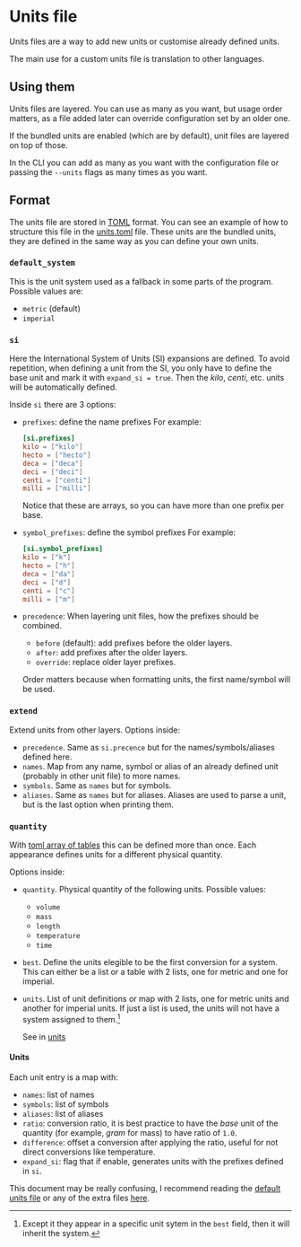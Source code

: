# Units file
Units files are a way to add new units or customise already defined units.

The main use for a custom units file is translation to other languages.

## Using them
Units files are layered. You can use as many as you want, but usage order
matters, as a file added later can override configuration set by an older one.

If the bundled units are enabled (which are by default), unit files are layered
on top of those.

In the CLI you can add as many as you want with the configuration file or
passing the `--units` flags as many times as you want.

## Format
The units file are stored in [TOML](https://toml.io) format. You can see an
example of how to structure this file in the
[units.toml](../cooklang/units.toml) file. These units are the bundled units,
they are defined in the same way as you can define your own units.

### `default_system`
This is the unit system used as a fallback in some parts of the program.
Possible values are:
- `metric` (default)
- `imperial`

### `si`
Here the International System of Units (SI) expansions are defined. To avoid
repetition, when defining a unit from the SI, you only have to define the base
unit and mark it with `expand_si = true`. Then the *kilo*, *centi*, etc. units
will be automatically defined.

Inside `si` there are 3 options:
- `prefixes`: define the name prefixes For example:
    ```toml
    [si.prefixes]
    kilo = ["kilo"]
    hecto = ["hecto"]
    deca = ["deca"]
    deci = ["deci"]
    centi = ["centi"]
    milli = ["milli"]
    ```
    Notice that these are arrays, so you can have more than one prefix per base.

- `symbol_prefixes`: define the symbol prefixes For example:
    ```toml
    [si.symbol_prefixes]
    kilo = ["k"]
    hecto = ["h"]
    deca = ["da"]
    deci = ["d"]
    centi = ["c"]
    milli = ["m"]
    ```
- `precedence`: When layering unit files, how the prefixes should be combined.
    - `before` (default): add prefixes before the older layers.
    - `after`: add prefixes after the older layers.
    - `override`: replace older layer prefixes.

    Order matters because when formatting units, the first name/symbol will be
    used.

### `extend`
Extend units from other layers. Options inside:
- `precedence`. Same as `si.precence` but for the names/symbols/aliases defined
here.
- `names`. Map from any name, symbol or alias of an already defined unit
  (probably in other unit file) to more names.
- `symbols`. Same as `names` but for symbols.
- `aliases`. Same as `names` but for aliases. Aliases are used to parse a unit,
  but is the last option when printing them.

### `quantity`
With [toml array of tables](https://toml.io/en/v1.0.0#array-of-tables) this can
be defined more than once. Each appearance defines units for a different
physical quantity.

Options inside:
- `quantity`. Physical quantity of the following units. Possible values:
    - `volume`
    - `mass`
    - `length`
    - `temperature`
    - `time`
- `best`. Define the units elegible to be the first conversion for a system.
    This can either be a list or a table with 2 lists, one for metric and one
    for imperial.
- `units`. List of unit definitions or map with 2 lists, one for metric units
    and another for imperial units. If just a list is used, the units will not
    have a system assigned to them.[^1]

    See in [units](####`units`)

[^1]: Except it they appear in a specific unit sytem in the `best` field, then
    it will inherit the system.

#### Units
Each unit entry is a map with:
- `names`: list of names
- `symbols`: list of symbols
- `aliases`: list of aliases
- `ratio`: conversion ratio, it is best practice to have the *base* unit of the
quantity (for example, *gram* for mass) to have ratio of `1.0`.
- `difference`: offset a conversion after applying the ratio, useful for not
direct conversions like temperature.
- `expand_si`: flag that if enable, generates units with the prefixes defined in
  `si`.


This document may be really confusing, I recommend reading the
[default units file](../cooklang/units.toml) or any of the extra files
[here](../cooklang/units/).